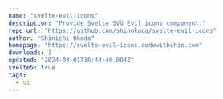 ```yaml
---
name: "svelte-evil-icons"
description: "Provide Svelte SVG Evil icons component."
repo_url: "https://github.com/shinokada/svelte-evil-icons"
author: "Shinichi Okada"
homepage: "https://svelte-evil-icons.codewithshin.com"
downloads: 1
updated: "2024-03-01T16:44:40.004Z"
svelte5: true
tags: 
  - ui
---
```

